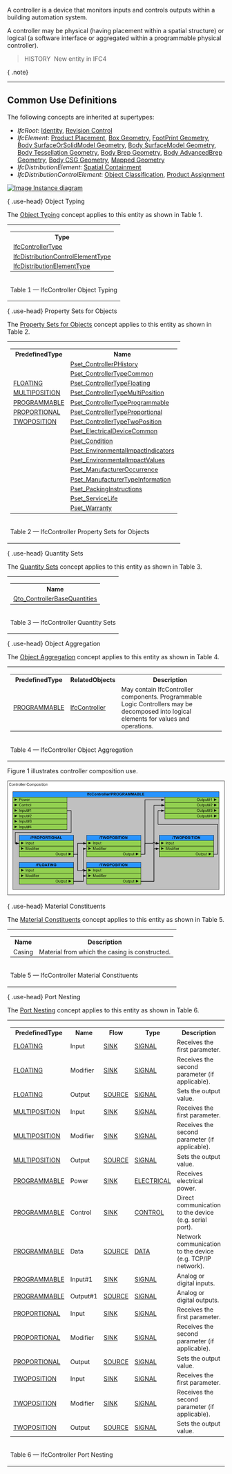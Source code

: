 ﻿A controller is a device that monitors inputs and controls outputs within a building automation system.

A controller may be physical (having placement within a spatial structure) or logical (a software interface or aggregated within a programmable physical controller).

> HISTORY&nbsp; New entity in IFC4

{ .note}
> 

___
## Common Use Definitions
The following concepts are inherited at supertypes:

* _IfcRoot_: [Identity](../../templates/identity.htm), [Revision Control](../../templates/revision-control.htm)
* _IfcElement_: [Product Placement](../../templates/product-placement.htm), [Box Geometry](../../templates/box-geometry.htm), [FootPrint Geometry](../../templates/footprint-geometry.htm), [Body SurfaceOrSolidModel Geometry](../../templates/body-surfaceorsolidmodel-geometry.htm), [Body SurfaceModel Geometry](../../templates/body-surfacemodel-geometry.htm), [Body Tessellation Geometry](../../templates/body-tessellation-geometry.htm), [Body Brep Geometry](../../templates/body-brep-geometry.htm), [Body AdvancedBrep Geometry](../../templates/body-advancedbrep-geometry.htm), [Body CSG Geometry](../../templates/body-csg-geometry.htm), [Mapped Geometry](../../templates/mapped-geometry.htm)
* _IfcDistributionElement_: [Spatial Containment](../../templates/spatial-containment.htm)
* _IfcDistributionControlElement_: [Object Classification](../../templates/object-classification.htm), [Product Assignment](../../templates/product-assignment.htm)

[![Image](../../../img/diagram.png)&nbsp;Instance diagram](../../../annex/annex-d/common-use-definitions/ifccontroller.htm)

{ .use-head}
Object Typing

The [Object Typing](../../templates/object-typing.htm) concept applies to this entity as shown in Table 1.

<table>
<tr><td>
<table class="gridtable">
<tr><th><b>Type</b></th></tr>
<tr><td><a href="../../ifcbuildingcontrolsdomain/lexical/ifccontrollertype.htm">IfcControllerType</a></td></tr>
<tr><td><a href="../../ifcsharedbldgserviceelements/lexical/ifcdistributioncontrolelementtype.htm">IfcDistributionControlElementType</a></td></tr>
<tr><td><a href="../../ifcproductextension/lexical/ifcdistributionelementtype.htm">IfcDistributionElementType</a></td></tr>
</table>
</td></tr>
<tr><td><p class="table">Table 1 &mdash; IfcController Object Typing</p></td></tr></table>

  
  
{ .use-head}
Property Sets for Objects

The [Property Sets for Objects](../../templates/property-sets-for-objects.htm) concept applies to this entity as shown in Table 2.

<table>
<tr><td>
<table class="gridtable">
<tr><th><b>PredefinedType</b></th><th><b>Name</b></th></tr>
<tr><td>&nbsp;</td><td><a href="../../psd/ifcbuildingcontrolsdomain/Pset_ControllerPHistory.xml">Pset_ControllerPHistory</a></td></tr>
<tr><td>&nbsp;</td><td><a href="../../psd/ifcbuildingcontrolsdomain/Pset_ControllerTypeCommon.xml">Pset_ControllerTypeCommon</a></td></tr>
<tr><td><a href="../../ifcbuildingcontrolsdomain/lexical/ifccontrollertypeenum.htm">FLOATING</a></td><td><a href="../../psd/ifcbuildingcontrolsdomain/Pset_ControllerTypeFloating.xml">Pset_ControllerTypeFloating</a></td></tr>
<tr><td><a href="../../ifcbuildingcontrolsdomain/lexical/ifccontrollertypeenum.htm">MULTIPOSITION</a></td><td><a href="../../psd/ifcbuildingcontrolsdomain/Pset_ControllerTypeMultiPosition.xml">Pset_ControllerTypeMultiPosition</a></td></tr>
<tr><td><a href="../../ifcbuildingcontrolsdomain/lexical/ifccontrollertypeenum.htm">PROGRAMMABLE</a></td><td><a href="../../psd/ifcbuildingcontrolsdomain/Pset_ControllerTypeProgrammable.xml">Pset_ControllerTypeProgrammable</a></td></tr>
<tr><td><a href="../../ifcbuildingcontrolsdomain/lexical/ifccontrollertypeenum.htm">PROPORTIONAL</a></td><td><a href="../../psd/ifcbuildingcontrolsdomain/Pset_ControllerTypeProportional.xml">Pset_ControllerTypeProportional</a></td></tr>
<tr><td><a href="../../ifcbuildingcontrolsdomain/lexical/ifccontrollertypeenum.htm">TWOPOSITION</a></td><td><a href="../../psd/ifcbuildingcontrolsdomain/Pset_ControllerTypeTwoPosition.xml">Pset_ControllerTypeTwoPosition</a></td></tr>
<tr><td>&nbsp;</td><td><a href="../../psd/ifcelectricaldomain/Pset_ElectricalDeviceCommon.xml">Pset_ElectricalDeviceCommon</a></td></tr>
<tr><td>&nbsp;</td><td><a href="../../psd/ifcsharedfacilitieselements/Pset_Condition.xml">Pset_Condition</a></td></tr>
<tr><td>&nbsp;</td><td><a href="../../psd/ifcproductextension/Pset_EnvironmentalImpactIndicators.xml">Pset_EnvironmentalImpactIndicators</a></td></tr>
<tr><td>&nbsp;</td><td><a href="../../psd/ifcproductextension/Pset_EnvironmentalImpactValues.xml">Pset_EnvironmentalImpactValues</a></td></tr>
<tr><td>&nbsp;</td><td><a href="../../psd/ifcsharedfacilitieselements/Pset_ManufacturerOccurrence.xml">Pset_ManufacturerOccurrence</a></td></tr>
<tr><td>&nbsp;</td><td><a href="../../psd/ifcsharedfacilitieselements/Pset_ManufacturerTypeInformation.xml">Pset_ManufacturerTypeInformation</a></td></tr>
<tr><td>&nbsp;</td><td><a href="../../psd/ifcsharedmgmtelements/Pset_PackingInstructions.xml">Pset_PackingInstructions</a></td></tr>
<tr><td>&nbsp;</td><td><a href="../../psd/ifcsharedfacilitieselements/Pset_ServiceLife.xml">Pset_ServiceLife</a></td></tr>
<tr><td>&nbsp;</td><td><a href="../../psd/ifcsharedfacilitieselements/Pset_Warranty.xml">Pset_Warranty</a></td></tr>
</table>
</td></tr>
<tr><td><p class="table">Table 2 &mdash; IfcController Property Sets for Objects</p></td></tr></table>

  
  
{ .use-head}
Quantity Sets

The [Quantity Sets](../../templates/quantity-sets.htm) concept applies to this entity as shown in Table 3.

<table>
<tr><td>
<table class="gridtable">
<tr><th><b>Name</b></th></tr>
<tr><td><a href="../../qto/ifcbuildingcontrolsdomain/Qto_ControllerBaseQuantities.xml">Qto_ControllerBaseQuantities</a></td></tr>
</table>
</td></tr>
<tr><td><p class="table">Table 3 &mdash; IfcController Quantity Sets</p></td></tr></table>

  
  
{ .use-head}
Object Aggregation

The [Object Aggregation](../../templates/object-aggregation.htm) concept applies to this entity as shown in Table 4.

<table>
<tr><td>
<table class="gridtable">
<tr><th><b>PredefinedType</b></th><th><b>RelatedObjects</b></th><th><b>Description</b></th></tr>
<tr><td><a href="../../ifcbuildingcontrolsdomain/lexical/ifccontrollertypeenum.htm">PROGRAMMABLE</a></td><td><a href="../../ifcbuildingcontrolsdomain/lexical/ifccontroller.htm">IfcController</a></td><td>May contain IfcController components. Programmable Logic Controllers may be decomposed into logical elements for values and operations.</td></tr>
</table>
</td></tr>
<tr><td><p class="table">Table 4 &mdash; IfcController Object Aggregation</p></td></tr></table>

Figure 1 illustrates controller composition use.

!["Composition Use Definition"](../../../../../../figures/ifccontroller-composition.png "Figure 1 &mdash; Controller composition use")

  
  
{ .use-head}
Material Constituents

The [Material Constituents](../../templates/material-constituents.htm) concept applies to this entity as shown in Table 5.

<table>
<tr><td>
<table class="gridtable">
<tr><th><b>Name</b></th><th><b>Description</b></th></tr>
<tr><td>Casing</td><td>Material from which the casing is constructed.</td></tr>
</table>
</td></tr>
<tr><td><p class="table">Table 5 &mdash; IfcController Material Constituents</p></td></tr></table>

  
  
{ .use-head}
Port Nesting

The [Port Nesting](../../templates/port-nesting.htm) concept applies to this entity as shown in Table 6.

<table>
<tr><td>
<table class="gridtable">
<tr><th><b>PredefinedType</b></th><th><b>Name</b></th><th><b>Flow</b></th><th><b>Type</b></th><th><b>Description</b></th></tr>
<tr><td><a href="../../ifcbuildingcontrolsdomain/lexical/ifccontrollertypeenum.htm">FLOATING</a></td><td>Input</td><td><a href="../../ifcsharedbldgserviceelements/lexical/ifcflowdirectionenum.htm">SINK</a></td><td><a href="../../ifcsharedbldgserviceelements/lexical/ifcdistributionsystemenum.htm">SIGNAL</a></td><td>Receives the first parameter.</td></tr>
<tr><td><a href="../../ifcbuildingcontrolsdomain/lexical/ifccontrollertypeenum.htm">FLOATING</a></td><td>Modifier</td><td><a href="../../ifcsharedbldgserviceelements/lexical/ifcflowdirectionenum.htm">SINK</a></td><td><a href="../../ifcsharedbldgserviceelements/lexical/ifcdistributionsystemenum.htm">SIGNAL</a></td><td>Receives the second parameter (if applicable).</td></tr>
<tr><td><a href="../../ifcbuildingcontrolsdomain/lexical/ifccontrollertypeenum.htm">FLOATING</a></td><td>Output</td><td><a href="../../ifcsharedbldgserviceelements/lexical/ifcflowdirectionenum.htm">SOURCE</a></td><td><a href="../../ifcsharedbldgserviceelements/lexical/ifcdistributionsystemenum.htm">SIGNAL</a></td><td>Sets the output value.</td></tr>
<tr><td><a href="../../ifcbuildingcontrolsdomain/lexical/ifccontrollertypeenum.htm">MULTIPOSITION</a></td><td>Input</td><td><a href="../../ifcsharedbldgserviceelements/lexical/ifcflowdirectionenum.htm">SINK</a></td><td><a href="../../ifcsharedbldgserviceelements/lexical/ifcdistributionsystemenum.htm">SIGNAL</a></td><td>Receives the first parameter.</td></tr>
<tr><td><a href="../../ifcbuildingcontrolsdomain/lexical/ifccontrollertypeenum.htm">MULTIPOSITION</a></td><td>Modifier</td><td><a href="../../ifcsharedbldgserviceelements/lexical/ifcflowdirectionenum.htm">SINK</a></td><td><a href="../../ifcsharedbldgserviceelements/lexical/ifcdistributionsystemenum.htm">SIGNAL</a></td><td>Receives the second parameter (if applicable).</td></tr>
<tr><td><a href="../../ifcbuildingcontrolsdomain/lexical/ifccontrollertypeenum.htm">MULTIPOSITION</a></td><td>Output</td><td><a href="../../ifcsharedbldgserviceelements/lexical/ifcflowdirectionenum.htm">SOURCE</a></td><td><a href="../../ifcsharedbldgserviceelements/lexical/ifcdistributionsystemenum.htm">SIGNAL</a></td><td>Sets the output value.</td></tr>
<tr><td><a href="../../ifcbuildingcontrolsdomain/lexical/ifccontrollertypeenum.htm">PROGRAMMABLE</a></td><td>Power</td><td><a href="../../ifcsharedbldgserviceelements/lexical/ifcflowdirectionenum.htm">SINK</a></td><td><a href="../../ifcsharedbldgserviceelements/lexical/ifcdistributionsystemenum.htm">ELECTRICAL</a></td><td>Receives electrical power.</td></tr>
<tr><td><a href="../../ifcbuildingcontrolsdomain/lexical/ifccontrollertypeenum.htm">PROGRAMMABLE</a></td><td>Control</td><td><a href="../../ifcsharedbldgserviceelements/lexical/ifcflowdirectionenum.htm">SINK</a></td><td><a href="../../ifcsharedbldgserviceelements/lexical/ifcdistributionsystemenum.htm">CONTROL</a></td><td>Direct communication to the device (e.g. serial port).</td></tr>
<tr><td><a href="../../ifcbuildingcontrolsdomain/lexical/ifccontrollertypeenum.htm">PROGRAMMABLE</a></td><td>Data</td><td><a href="../../ifcsharedbldgserviceelements/lexical/ifcflowdirectionenum.htm">SOURCE</a></td><td><a href="../../ifcsharedbldgserviceelements/lexical/ifcdistributionsystemenum.htm">DATA</a></td><td>Network communication to the device (e.g. TCP/IP network).</td></tr>
<tr><td><a href="../../ifcbuildingcontrolsdomain/lexical/ifccontrollertypeenum.htm">PROGRAMMABLE</a></td><td>Input#1</td><td><a href="../../ifcsharedbldgserviceelements/lexical/ifcflowdirectionenum.htm">SINK</a></td><td><a href="../../ifcsharedbldgserviceelements/lexical/ifcdistributionsystemenum.htm">SIGNAL</a></td><td>Analog or digital inputs.</td></tr>
<tr><td><a href="../../ifcbuildingcontrolsdomain/lexical/ifccontrollertypeenum.htm">PROGRAMMABLE</a></td><td>Output#1</td><td><a href="../../ifcsharedbldgserviceelements/lexical/ifcflowdirectionenum.htm">SOURCE</a></td><td><a href="../../ifcsharedbldgserviceelements/lexical/ifcdistributionsystemenum.htm">SIGNAL</a></td><td>Analog or digital outputs.</td></tr>
<tr><td><a href="../../ifcbuildingcontrolsdomain/lexical/ifccontrollertypeenum.htm">PROPORTIONAL</a></td><td>Input</td><td><a href="../../ifcsharedbldgserviceelements/lexical/ifcflowdirectionenum.htm">SINK</a></td><td><a href="../../ifcsharedbldgserviceelements/lexical/ifcdistributionsystemenum.htm">SIGNAL</a></td><td>Receives the first parameter.</td></tr>
<tr><td><a href="../../ifcbuildingcontrolsdomain/lexical/ifccontrollertypeenum.htm">PROPORTIONAL</a></td><td>Modifier</td><td><a href="../../ifcsharedbldgserviceelements/lexical/ifcflowdirectionenum.htm">SINK</a></td><td><a href="../../ifcsharedbldgserviceelements/lexical/ifcdistributionsystemenum.htm">SIGNAL</a></td><td>Receives the second parameter (if applicable).</td></tr>
<tr><td><a href="../../ifcbuildingcontrolsdomain/lexical/ifccontrollertypeenum.htm">PROPORTIONAL</a></td><td>Output</td><td><a href="../../ifcsharedbldgserviceelements/lexical/ifcflowdirectionenum.htm">SOURCE</a></td><td><a href="../../ifcsharedbldgserviceelements/lexical/ifcdistributionsystemenum.htm">SIGNAL</a></td><td>Sets the output value.</td></tr>
<tr><td><a href="../../ifcbuildingcontrolsdomain/lexical/ifccontrollertypeenum.htm">TWOPOSITION</a></td><td>Input</td><td><a href="../../ifcsharedbldgserviceelements/lexical/ifcflowdirectionenum.htm">SINK</a></td><td><a href="../../ifcsharedbldgserviceelements/lexical/ifcdistributionsystemenum.htm">SIGNAL</a></td><td>Receives the first parameter.</td></tr>
<tr><td><a href="../../ifcbuildingcontrolsdomain/lexical/ifccontrollertypeenum.htm">TWOPOSITION</a></td><td>Modifier</td><td><a href="../../ifcsharedbldgserviceelements/lexical/ifcflowdirectionenum.htm">SINK</a></td><td><a href="../../ifcsharedbldgserviceelements/lexical/ifcdistributionsystemenum.htm">SIGNAL</a></td><td>Receives the second parameter (if applicable).</td></tr>
<tr><td><a href="../../ifcbuildingcontrolsdomain/lexical/ifccontrollertypeenum.htm">TWOPOSITION</a></td><td>Output</td><td><a href="../../ifcsharedbldgserviceelements/lexical/ifcflowdirectionenum.htm">SOURCE</a></td><td><a href="../../ifcsharedbldgserviceelements/lexical/ifcdistributionsystemenum.htm">SIGNAL</a></td><td>Sets the output value.</td></tr>
</table>
</td></tr>
<tr><td><p class="table">Table 6 &mdash; IfcController Port Nesting</p></td></tr></table>